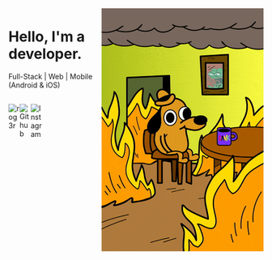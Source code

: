 <img align="right" width="320" height="480" src="https://github.com/rog/rog/blob/master/this-is-fine.gif">


# Hello, I'm a developer.

Full-Stack | Web | Mobile (Android & iOS)



##

<a href="https://twitter.com/rog3r">
  <img align="left" alt="rog3r" width="22px" src="https://img.icons8.com/fluent/48/000000/twitter.png"/>
</a>
<a href="https://github.com/rog">
  <img align="left" alt="Github" width="22px" src="https://img.icons8.com/fluent/48/000000/github.png"/>
</a>
<a href="https://www.instagram.com/rog3r_/">
  <img align="left" alt="Instagram" width="22px" src="https://img.icons8.com/nolan/64/instagram-new.png"/>
</a>
